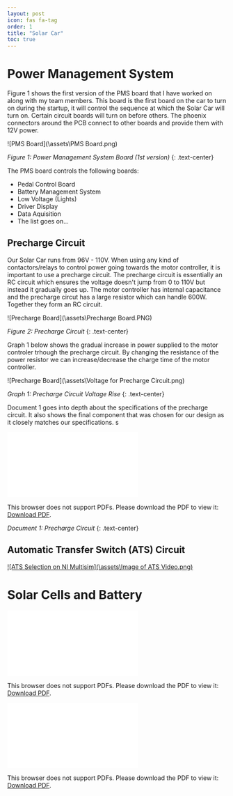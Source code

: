 ```yaml
---
layout: post
icon: fas fa-tag
order: 1
title: "Solar Car"
toc: true
---
```


# Power Management System

Figure 1 shows the first version of the PMS board that I have worked on along with my team members. This board is the first board on the car to turn on during the startup, it will control the sequence at which the Solar Car will turn on. Certain circuit boards will turn on before others. The phoenix connectors around the PCB connect to other boards and provide them with 12V power. 

<!---Below is the PMS Board--->
![PMS Board](\assets\PMS Board.png)

*Figure 1: Power Management System Board (1st version)* 
{: .text-center}

The PMS board controls the following boards:
- Pedal Control Board
- Battery Management System
- Low Voltage (Lights)
- Driver Display
- Data Aquisition
- The list goes on...

## Precharge Circuit

Our Solar Car runs from 96V - 110V. When using any kind of contactors/relays to control power going towards the motor controller, it is important to use a precharge circuit. The precharge circuit is essentially an RC circuit which ensures the voltage doesn't jump from 0 to 110V but instead it gradually goes up. The motor controller has internal capacitance and the precharge circut has a large resistor which can handle 600W. Together they form an RC circuit. 

<!---Below is the Precharge Board--->
![Precharge Board](\assets\Precharge Board.PNG)

*Figure 2: Precharge Circuit* 
{: .text-center}

Graph 1 below shows the gradual increase in power supplied to the motor controler trhough the precharge circuit. By changing the resistance of the power resistor we can increase/decrease the charge time of the motor controller. 

<!---Below is the Precharge Board--->
![Precharge Board](\assets\Voltage for Precharge Circuit.png)

*Graph 1: Precharge Circuit Voltage Rise* 
{: .text-center}

Document 1 goes into depth about the specifications of the precharge circuit. It also shows the final component that was chosen for our design as it closely matches our specifications. s

<!-- Below is a PDF embeddedin HTML (Power Resistor) -->
<object data="\assets\Precharge Power Resistor.pdf" type="application/pdf" width="800px" height="700px">
    <embed src="\assets\Precharge Power Resistor.pdf" type="application/pdf">
        <p>This browser does not support PDFs. Please download the PDF to view it: <a href="https://docs.google.com/document/d/1niJh3muGLufZHii_gZgbmMTTFyquAPMx/edit?usp=sharing&ouid=101484005686296121166&rtpof=true&sd=true">Download PDF</a>.</p>
    </embed>
</object>

*Document 1: Precharge Circuit* 
{: .text-center}

## Automatic Transfer Switch (ATS) Circuit

<!---Below is the PMS Board--->
[![ATS Selection on NI Multisim](\assets\Image of ATS Video.png)](https://www.youtube.com/watch?v=1juHLBlT9ew "ATS Selection on NI Multisim")
# Solar Cells and Battery 

<!-- Below is a PDF embeddedin HTML (Solar Array) -->
<object data="\assets\Solar Array Arrangement (Website).pdf" type="application/pdf" width="800px" height="700px">
    <embed src="\assets\Solar Array Arrangement (Website).pdf" type="application/pdf">
        <p>This browser does not support PDFs. Please download the PDF to view it: <a href="https://docs.google.com/document/d/1SegDb1yk6t7bbe3hqcD_YXeEGmFr10wR-FJ8LDK_kkk/edit?usp=sharing">Download PDF</a>.</p>
    </embed>
</object>

<!-- Below is a PDF embeddedin HTML (Electrical Architecture) -->
<object data="\assets\Solar Car Electrical Architecture.pdf" type="application/pdf" width="800px" height="700px">
    <embed src="\assets\Solar Car Electrical Architecture.pdf" type="application/pdf">
        <p>This browser does not support PDFs. Please download the PDF to view it: <a href="https://drive.google.com/file/d/16gof9EuUTP6VzCcDnWPZcbqoqPK46Ygf/view?usp=sharing">Download PDF</a>.</p>
    </embed>
</object>
